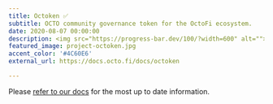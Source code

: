 ```yaml
---
title: Octoken ✅
subtitle: OCTO community governance token for the OctoFi ecosystem.
date: 2020-08-07 00:00:00
description: <img src="https://progress-bar.dev/100/?width=600" alt=""><br>The OCTO governance token is an essential component for community participation in the OctoFi ecosystem.
featured_image: project-octoken.jpg
accent_color: '#4C60E6'
external_url: https://docs.octo.fi/docs/octoken

---
```


Please [refer to our docs](https://docs.octo.fi/docs/octoken/) for the most up to date information.
